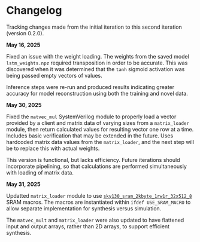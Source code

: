 # Changelog

Tracking changes made from the initial iteration to this second iteration (version 0.2.0).

**May 16, 2025**

Fixed an issue with the weight loading. The weights from the saved model `lstm_weights.npz` required transposition in order to be accurate. This was discovered when it was determined that the `tanh` sigmoid activation was being passed empty vectors of values.

Inference steps were re-run and produced results indicating greater accuracy for model reconstruction using both the training and novel data.

**May 30, 2025**

Fixed the `matvec_mul` SystemVerilog module to properly load a vector provided by a client and matrix data of varying sizes from a `matrix_loader` module, then return calculated values for resulting vector one row at a time. Includes basic verification that may be extended in the future. Uses hardcoded matrix data values from the `matrix_loader`, and the next step will be to replace this with actual weights.

This version is functional, but lacks efficiency. Future iterations should incorporate pipelining, so that calculations are performed simultaneously with loading of matrix data.


**May 31, 2025**

Updatted `matrix_loader` module to use [`sky130_sram_2kbyte_1rw1r_32x512_8`](https://github.com/VLSIDA/sky130_sram_macros/blob/main/sky130_sram_2kbyte_1rw1r_32x512_8/sky130_sram_2kbyte_1rw1r_32x512_8.v) SRAM macros. The macros are instantiated within `ifdef USE_SRAM_MACRO` to allow separate implementation for synthesis versus simulation.

The `matvec_mult` and `matrix_loader` were also updated to have flattened input and output arrays, rather than 2D arrays, to support efficient synthesis.
